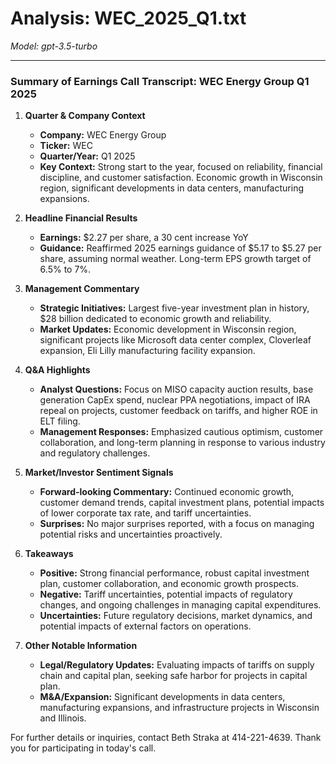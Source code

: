 # Analysis: WEC_2025_Q1.txt

*Model: gpt-3.5-turbo*

---

### Summary of Earnings Call Transcript: WEC Energy Group Q1 2025

1. **Quarter & Company Context**
   - **Company:** WEC Energy Group
   - **Ticker:** WEC
   - **Quarter/Year:** Q1 2025
   - **Key Context:** Strong start to the year, focused on reliability, financial discipline, and customer satisfaction. Economic growth in Wisconsin region, significant developments in data centers, manufacturing expansions.

2. **Headline Financial Results**
   - **Earnings:** $2.27 per share, a 30 cent increase YoY
   - **Guidance:** Reaffirmed 2025 earnings guidance of $5.17 to $5.27 per share, assuming normal weather. Long-term EPS growth target of 6.5% to 7%.

3. **Management Commentary**
   - **Strategic Initiatives:** Largest five-year investment plan in history, $28 billion dedicated to economic growth and reliability.
   - **Market Updates:** Economic development in Wisconsin region, significant projects like Microsoft data center complex, Cloverleaf expansion, Eli Lilly manufacturing facility expansion.

4. **Q&A Highlights**
   - **Analyst Questions:** Focus on MISO capacity auction results, base generation CapEx spend, nuclear PPA negotiations, impact of IRA repeal on projects, customer feedback on tariffs, and higher ROE in ELT filing.
   - **Management Responses:** Emphasized cautious optimism, customer collaboration, and long-term planning in response to various industry and regulatory challenges.

5. **Market/Investor Sentiment Signals**
   - **Forward-looking Commentary:** Continued economic growth, customer demand trends, capital investment plans, potential impacts of lower corporate tax rate, and tariff uncertainties.
   - **Surprises:** No major surprises reported, with a focus on managing potential risks and uncertainties proactively.

6. **Takeaways**
   - **Positive:** Strong financial performance, robust capital investment plan, customer collaboration, and economic growth prospects.
   - **Negative:** Tariff uncertainties, potential impacts of regulatory changes, and ongoing challenges in managing capital expenditures.
   - **Uncertainties:** Future regulatory decisions, market dynamics, and potential impacts of external factors on operations.

7. **Other Notable Information**
   - **Legal/Regulatory Updates:** Evaluating impacts of tariffs on supply chain and capital plan, seeking safe harbor for projects in capital plan.
   - **M&A/Expansion:** Significant developments in data centers, manufacturing expansions, and infrastructure projects in Wisconsin and Illinois.

For further details or inquiries, contact Beth Straka at 414-221-4639. Thank you for participating in today's call.